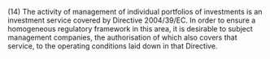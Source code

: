 (14) The activity of management of individual portfolios of investments is an investment service covered by Directive 2004/39/EC. In order to ensure a homogeneous regulatory framework in this area, it is desirable to subject management companies, the authorisation of which also covers that service, to the operating conditions laid down in that Directive.